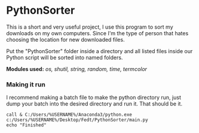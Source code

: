 # PythonSorter

This is a short and very useful project, I use this program to sort my downloads on my own computers. Since I'm the type of person that hates choosing the location for new downloaded files.

Put the "PythonSorter" folder inside a directory and all listed files inside our Python script will be sorted into named folders.

**Modules used:**
*os, shutil, string, random, time, termcolor*


### Making it run

I recommend making a batch file to make the python directory run, just dump your batch into the desired directory and run it. That should be it.

```
call & C:/Users/%USERNAME%/Anaconda3/python.exe c:/Users/%USERNAME%/Desktop/Fedt/PythonSorter/main.py
echo "Finished"
```
